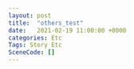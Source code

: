 ```yaml
---
layout: post
title:  "others_test"
date:   2021-02-19 11:00:00 +0000
categories: Etc
Tags: Story Etc
SceneCode: []
---
```

